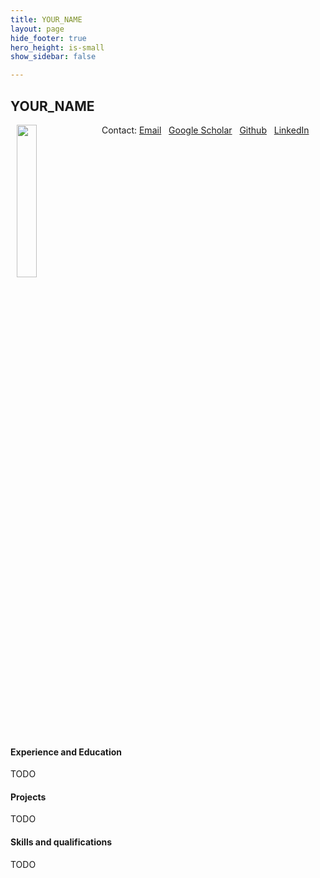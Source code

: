 ```yaml
---
title: YOUR_NAME
layout: page
hide_footer: true
hero_height: is-small
show_sidebar: false

---
```


## YOUR_NAME
<img src="../../img/random.jpg" align="left" hspace="10" width="25%">


Contact:
<i class="fas fa-at"></i> [Email](mailto:)  
<i class="fab fa-google"></i> [Google Scholar]()  
<i class="fab fa-github"></i> [Github]()  
<i class="fab fa-linkedin"></i> [LinkedIn]()  

<br clear="all">

#### Experience and Education
TODO

#### Projects
TODO

#### Skills and qualifications
TODO
